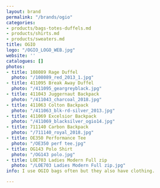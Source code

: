 ```yaml
---
layout: brand
permalink: "/brands/ogio"
categories:
- products/bags-totes-duffels.md
- products/shirts.md
- products/sweaters.md
title: OGIO
logo: "/OGIO_LOGO_WEB.jpg"
website: ''
catalogues: []
photos:
- title: 108089 Rage Duffel
  photo: "/108089_red_2013_1.jpg"
- title: 411095 Break Away Duffel
  photo: "/411095_geargreyblack.jpg"
- title: 411043 Juggernaut Backpack
  photo: "/411043_charcoal_2018.jpg"
- title: 411063 Colton Backpack
  photo: "/411063_blk-rd-silver_2013.jpg"
- title: 411069 Excelsior Backpack
  photo: "/411069_blacksilver_ogio14.jpg"
- title: 711140 Carbon Backpack
  photo: "/711140_royal_2018.jpg"
- title: OE350 Performance Tee
  photo: "/OE350 perf tee.jpg"
- title: OG143 Polo Shirt
  photo: "/OG143 polo.jpg"
- title: LOE703 Ladies Modern Full zip
  photo: "/LOE703 Ladies Modern Full zip.jpg"
info: I use OGIO bags often but they also have clothing.

---
```

